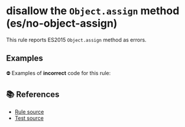 # disallow the `Object.assign` method (es/no-object-assign)

This rule reports ES2015 `Object.assign` method as errors.

## Examples

⛔ Examples of **incorrect** code for this rule:

<eslint-playground type="bad" code="/*eslint es/no-object-assign: error */
const obj = Object.assign({}, x, y)
" />

## 📚 References

- [Rule source](https://github.com/mysticatea/eslint-plugin-es/blob/v1.4.0/lib/rules/no-object-assign.js)
- [Test source](https://github.com/mysticatea/eslint-plugin-es/blob/v1.4.0/tests/lib/rules/no-object-assign.js)
